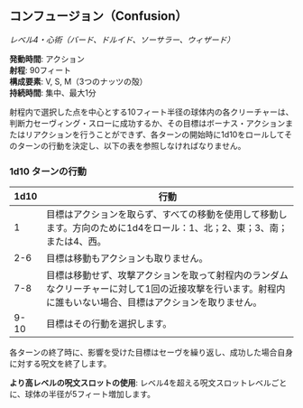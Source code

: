 ## コンフュージョン（Confusion）
*レベル4・心術（バード、ドルイド、ソーサラー、ウィザード）*

**発動時間**: アクション  
**射程**: 90フィート  
**構成要素**: V, S, M（3つのナッツの殻）  
**持続時間**: 集中、最大1分

射程内で選択した点を中心とする10フィート半径の球体内の各クリーチャーは、判断力セーヴィング・スローに成功するか、その目標はボーナス・アクションまたはリアクションを行うことができず、各ターンの開始時に1d10をロールしてそのターンの行動を決定し、以下の表を参照しなければなりません。

### 1d10 ターンの行動

| 1d10 | 行動 |
|------|------|
| 1 | 目標はアクションを取らず、すべての移動を使用して移動します。方向のために1d4をロール：1、北；2、東；3、南；または4、西。 |
| 2-6 | 目標は移動もアクションも取りません。 |
| 7-8 | 目標は移動せず、攻撃アクションを取って射程内のランダムなクリーチャーに対して1回の近接攻撃を行います。射程内に誰もいない場合、目標はアクションを取りません。 |
| 9-10 | 目標はその行動を選択します。 |

各ターンの終了時に、影響を受けた目標はセーヴを繰り返し、成功した場合自身に対する呪文を終了します。

**より高レベルの呪文スロットの使用**: レベル4を超える呪文スロットレベルごとに、球体の半径が5フィート増加します。